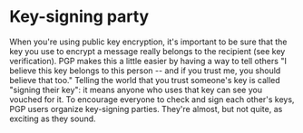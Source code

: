 [Title]: # (Key-signing party)
[Order]: # (70)

# Key-signing party

When you're using public key encryption, it's important to be sure that the key you use to encrypt a message really belongs to the recipient (see key verification). PGP makes this a little easier by having a way to tell others "I believe this key belongs to this person -- and if you trust me, you should believe that too." Telling the world that you trust someone's key is called "signing their key": it means anyone who uses that key can see you vouched for it. To encourage everyone to check and sign each other's keys, PGP users organize key-signing parties. They're almost, but not quite, as exciting as they sound.